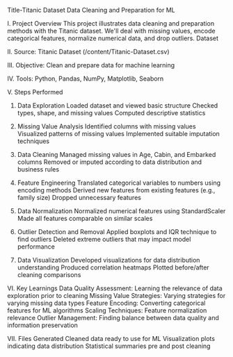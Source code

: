 Title-Titanic Dataset Data Cleaning and Preparation for ML

I. Project Overview
This project illustrates data cleaning and preparation methods with the Titanic dataset. We'll deal with missing values, encode categorical features, normalize numerical data, and drop outliers.
Dataset

II. Source: Titanic Dataset (/content/Titanic-Dataset.csv)

III. Objective: Clean and prepare data for machine learning

IV. Tools: Python, Pandas, NumPy, Matplotlib, Seaborn

V. Steps Performed
1. Data Exploration
Loaded dataset and viewed basic structure
Checked types, shape, and missing values
Computed descriptive statistics

2. Missing Value Analysis
Identified columns with missing values
Visualized patterns of missing values
Implemented suitable imputation techniques

3. Data Cleaning
Managed missing values in Age, Cabin, and Embarked columns
Removed or imputed according to data distribution and business rules

4. Feature Engineering
Translated categorical variables to numbers using encoding methods
Derived new features from existing features (e.g., family size)
Dropped unnecessary features

5. Data Normalization
Normalized numerical features using StandardScaler
Made all features comparable on similar scales

6. Outlier Detection and Removal
Applied boxplots and IQR technique to find outliers
Deleted extreme outliers that may impact model performance

7. Data Visualization
Developed visualizations for data distribution understanding
Produced correlation heatmaps
Plotted before/after cleaning comparisons

VI. Key Learnings
Data Quality Assessment: Learning the relevance of data exploration prior to cleaning
Missing Value Strategies: Varying strategies for varying missing data types
Feature Encoding: Converting categorical features for ML algorithms
Scaling Techniques: Feature normalization relevance
Outlier Management: Finding balance between data quality and information preservation

VII. Files Generated
Cleaned data ready to use for ML
Visualization plots indicating data distribution
Statistical summaries pre and post cleaning